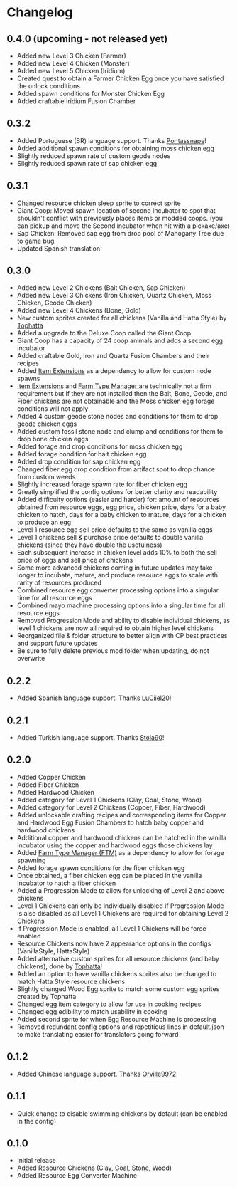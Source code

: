 # Changelog

## 0.4.0 (upcoming - not released yet)

-   Added new Level 3 Chicken (Farmer)
-	Added new Level 4 Chicken (Monster)
-   Added new Level 5 Chicken (Iridium)
-   Created quest to obtain a Farmer Chicken Egg once you have satisfied the unlock conditions
-	Added spawn conditions for Monster Chicken Egg
-   Added craftable Iridium Fusion Chamber

## 0.3.2

-   Added Portuguese (BR) language support. Thanks [Pontassnape](https://next.nexusmods.com/profile/pontassnape/about-me)!
-   Added additional spawn conditions for obtaining moss chicken egg
-   Slightly reduced spawn rate of custom geode nodes
-   Slightly reduced spawn rate of sap chicken egg

## 0.3.1

-   Changed resource chicken sleep sprite to correct sprite
-   Giant Coop: Moved spawn location of second incubator to spot that shouldn't conflict with previously places items or modded coops. (you can pickup and move the Second incubator when hit with a pickaxe/axe)
-   Sap Chicken: Removed sap egg from drop pool of Mahogany Tree due to game bug
-   Updated Spanish translation

## 0.3.0

-   Added new Level 2 Chickens (Bait Chicken, Sap Chicken)
-   Added new Level 3 Chickens (Iron Chicken, Quartz Chicken, Moss Chicken, Geode Chicken)
-   Added new Level 4 Chickens (Bone, Gold)
-   New custom sprites created for all chickens (Vanilla and Hatta Style) by [Tophatta](https://www.nexusmods.com/stardewvalley/users/54445652)
-   Added a upgrade to the Deluxe Coop called the Giant Coop
-   Giant Coop has a capacity of 24 coop animals and adds a second egg incubator
-   Added craftable Gold, Iron and Quartz Fusion Chambers and their recipes
-   Added [Item Extensions](https://www.nexusmods.com/stardewvalley/mods/20357) as a dependency to allow for custom node spawns
-   [Item Extensions](https://www.nexusmods.com/stardewvalley/mods/20357) and [Farm Type Manager ](https://www.nexusmods.com/stardewvalley/mods/3231) are technically not a firm requirement but if they are not installed then the Bait, Bone, Geode, and Fiber chickens are not obtainable and the Moss chicken egg forage conditions will not apply
-   Added 4 custom geode stone nodes and conditions for them to drop geode chicken eggs
-   Added custom fossil stone node and clump and conditions for them to drop bone chicken eggs
-   Added forage and drop conditions for moss chicken egg
-   Added forage condition for bait chicken egg
-   Added drop condition for sap chicken egg
-   Changed fiber egg drop condition from artifact spot to drop chance from custom weeds
-   Slightly increased forage spawn rate for fiber chicken egg
-   Greatly simplified the config options for better clarity and readability
-   Added difficulty options (easier and harder) for: amount of resources obtained from resource eggs, egg price, chicken price, days for a baby chicken to hatch, days for a baby chicken to mature, days for a chicken to produce an egg
-   Level 1 resource egg sell price defaults to the same as vanilla eggs
-   Level 1 chickens sell & purchase price defaults to double vanilla chickens (since they have double the usefulness)
-   Each subsequent increase in chicken level adds 10% to both the sell price of eggs and sell price of chickens
-   Some more advanced chickens coming in future updates may take longer to incubate, mature, and produce resource eggs to scale with rarity of resources produced
-   Combined resource egg converter processing options into a singular time for all resource eggs
-   Combined mayo machine processing options into a singular time for all resource eggs
-   Removed Progression Mode and ability to disable individual chickens, as level 1 chickens are now all required to obtain higher level chickens
-   Reorganized file & folder structure to better align with CP best practices and support future updates
-   Be sure to fully delete previous mod folder when updating, do not overwrite

## 0.2.2

-   Added Spanish language support. Thanks [LuCiiel20](https://forums.nexusmods.com/profile/11110368-luciiel20/)!

## 0.2.1

-   Added Turkish language support. Thanks [Stola90](https://forums.nexusmods.com/profile/193926774-stola90/)!

## 0.2.0

-   Added Copper Chicken
-   Added Fiber Chicken
-   Added Hardwood Chicken
-   Added category for Level 1 Chickens (Clay, Coal, Stone, Wood)
-   Added category for Level 2 Chickens (Copper, Fiber, Hardwood)
-   Added unlockable crafting recipes and corresponding items for Copper and Hardwood Egg Fusion Chambers to hatch baby copper and hardwood chickens
-   Additional copper and hardwood chickens can be hatched in the vanilla incubator using the copper and hardwood eggs those chickens lay
-   Added [Farm Type Manager (FTM)](https://www.nexusmods.com/stardewvalley/mods/3231) as a dependency to allow for forage spawning
-   Added forage spawn conditions for the fiber chicken egg
-   Once obtained, a fiber chicken egg can be placed in the vanilla incubator to hatch a fiber chicken
-   Added a Progression Mode to allow for unlocking of Level 2 and above chickens
-   Level 1 Chickens can only be individually disabled if Progression Mode is also disabled as all Level 1 Chickens are required for obtaining Level 2 Chickens
-   If Progression Mode is enabled, all Level 1 Chickens will be force enabled
-   Resource Chickens now have 2 appearance options in the configs (VanillaStyle, HattaStyle)
-   Added alternative custom sprites for all resource chickens (and baby chickens), done by [Tophatta](https://www.nexusmods.com/stardewvalley/users/54445652)!
-   Added an option to have vanilla chickens sprites also be changed to match Hatta Style resource chickens
-   Slightly changed Wood Egg sprite to match some custom egg sprites created by Tophatta
-   Changed egg item category to allow for use in cooking recipes
-   Changed egg edibility to match usability in cooking
-   Added second sprite for when Egg Resource Machine is processing
-   Removed redundant config options and repetitious lines in default.json to make translating easier for translators going forward

## 0.1.2

-   Added Chinese language support. Thanks [Orville9972](https://www.nexusmods.com/users/73926958)!

## 0.1.1

-   Quick change to disable swimming chickens by default (can be enabled in the config)

## 0.1.0

-   Initial release
-   Added Resource Chickens (Clay, Coal, Stone, Wood)
-   Added Resource Egg Converter Machine
